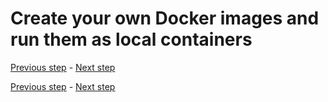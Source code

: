 # Create your own Docker images and run them as local containers

[Previous step](step-08.md) - [Next step](step-10.md)





[Previous step](step-08.md) - [Next step](step-10.md)